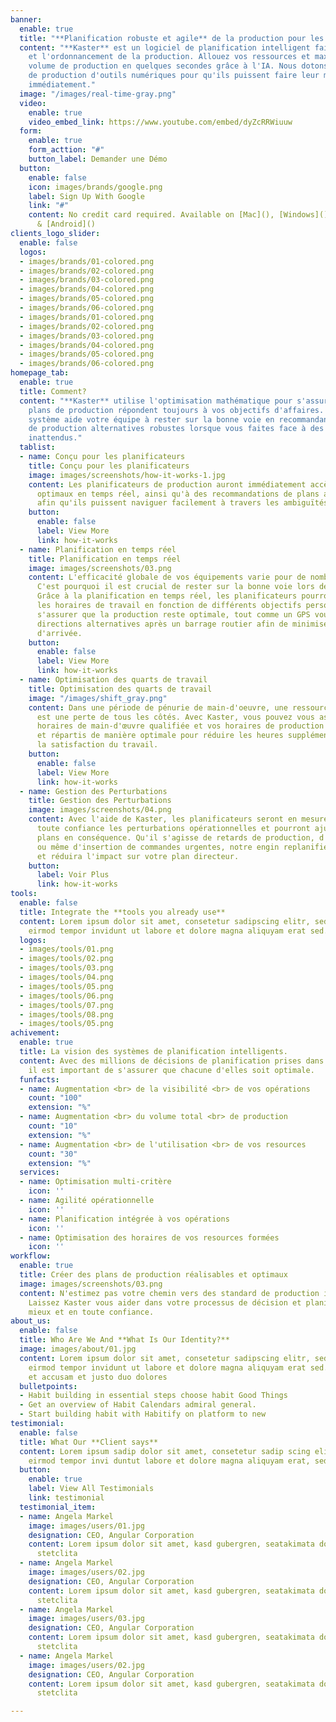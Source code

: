 ```yaml
---
banner:
  enable: true
  title: "**Planification robuste et agile** de la production pour les CDMOs."
  content: "**Kaster** est un logiciel de planification intelligent fait pour la planification
    et l'ordonnancement de la production. Allouez vos ressources et maximisez votre
    volume de production en quelques secondes grâce à l'IA. Nous dotons vos planificateurs
    de production d'outils numériques pour qu'ils puissent faire leur meilleur travail
    immédiatement."
  image: "/images/real-time-gray.png"
  video:
    enable: true
    video_embed_link: https://www.youtube.com/embed/dyZcRRWiuuw
  form:
    enable: true
    form_acttion: "#"
    button_label: Demander une Démo
  button:
    enable: false
    icon: images/brands/google.png
    label: Sign Up With Google
    link: "#"
    content: No credit card required. Available on [Mac](), [Windows](), [iOS](),
      & [Android]()
clients_logo_slider:
  enable: false
  logos:
  - images/brands/01-colored.png
  - images/brands/02-colored.png
  - images/brands/03-colored.png
  - images/brands/04-colored.png
  - images/brands/05-colored.png
  - images/brands/06-colored.png
  - images/brands/01-colored.png
  - images/brands/02-colored.png
  - images/brands/03-colored.png
  - images/brands/04-colored.png
  - images/brands/05-colored.png
  - images/brands/06-colored.png
homepage_tab:
  enable: true
  title: Comment?
  content: "**Kaster** utilise l'optimisation mathématique pour s'assurer que vos
    plans de production répondent toujours à vos objectifs d'affaires. L'engin du
    système aide votre équipe à rester sur la bonne voie en recommandant des séquences
    de production alternatives robustes lorsque vous faites face à des événements
    inattendus."
  tablist:
  - name: Conçu pour les planificateurs
    title: Conçu pour les planificateurs
    image: images/screenshots/how-it-works-1.jpg
    content: Les planificateurs de production auront immédiatement accès à des plans
      optimaux en temps réel, ainsi qu'à des recommandations de plans alternatifs
      afin qu'ils puissent naviguer facilement à travers les ambiguïtés opérationnelles.
    button:
      enable: false
      label: View More
      link: how-it-works
  - name: Planification en temps réel
    title: Planification en temps réel
    image: images/screenshots/03.png
    content: L'efficacité globale de vos équipements varie pour de nombreuses raisons.
      C'est pourquoi il est crucial de rester sur la bonne voie lors de la replanification.
      Grâce à la planification en temps réel, les planificateurs pourront orienter
      les horaires de travail en fonction de différents objectifs personnalisés pour
      s'assurer que la production reste optimale, tout comme un GPS vous donne des
      directions alternatives après un barrage routier afin de minimiser votre temps
      d'arrivée.
    button:
      enable: false
      label: View More
      link: how-it-works
  - name: Optimisation des quarts de travail
    title: Optimisation des quarts de travail
    image: "/images/shift_gray.png"
    content: Dans une période de pénurie de main-d'oeuvre, une ressource sous-utilisée
      est une perte de tous les côtés. Avec Kaster, vous pouvez vous assurer que vos
      horaires de main-d'œuvre qualifiée et vos horaires de production sont adaptés
      et répartis de manière optimale pour réduire les heures supplémentaires et augmenter
      la satisfaction du travail.
    button:
      enable: false
      label: View More
      link: how-it-works
  - name: Gestion des Perturbations
    title: Gestion des Perturbations
    image: images/screenshots/04.png
    content: Avec l'aide de Kaster, les planificateurs seront en mesure de gérer en
      toute confiance les perturbations opérationnelles et pourront ajuster leurs
      plans en conséquence. Qu'il s'agisse de retards de production, d'absentéisme
      ou même d'insertion de commandes urgentes, notre engin replanifiera votre horaire
      et réduira l'impact sur votre plan directeur.
    button:
      label: Voir Plus
      link: how-it-works
tools:
  enable: false
  title: Integrate the **tools you already use**
  content: Lorem ipsum dolor sit amet, consetetur sadipscing elitr, sed diam nonumy
    eirmod tempor invidunt ut labore et dolore magna aliquyam erat sed.
  logos:
  - images/tools/01.png
  - images/tools/02.png
  - images/tools/03.png
  - images/tools/04.png
  - images/tools/05.png
  - images/tools/06.png
  - images/tools/07.png
  - images/tools/08.png
  - images/tools/05.png
achivement:
  enable: true
  title: La vision des systèmes de planification intelligents.
  content: Avec des millions de décisions de planification prises dans une année,
    il est important de s'assurer que chacune d'elles soit optimale.
  funfacts:
  - name: Augmentation <br> de la visibilité <br> de vos opérations
    count: "100"
    extension: "%"
  - name: Augmentation <br> du volume total <br> de production
    count: "10"
    extension: "%"
  - name: Augmentation <br> de l'utilisation <br> de vos resources
    count: "30"
    extension: "%"
  services:
  - name: Optimisation multi-critère
    icon: ''
  - name: Agilité opérationnelle
    icon: ''
  - name: Planification intégrée à vos opérations
    icon: ''
  - name: Optimisation des horaires de vos resources formées
    icon: ''
workflow:
  enable: true
  title: Créer des plans de production réalisables et optimaux
  image: images/screenshots/03.png
  content: N'estimez pas votre chemin vers des standard de production inférieures.
    Laissez Kaster vous aider dans votre processus de décision et planifiez plus rapidement,
    mieux et en toute confiance.
about_us:
  enable: false
  title: Who Are We And **What Is Our Identity?**
  image: images/about/01.jpg
  content: Lorem ipsum dolor sit amet, consetetur sadipscing elitr, sed diam nonumy
    eirmod tempor invidunt ut labore et dolore magna aliquyam erat sed. At vero eos
    et accusam et justo duo dolores
  bulletpoints:
  - Habit building in essential steps choose habit Good Things
  - Get an overview of Habit Calendars admiral general.
  - Start building habit with Habitify on platform to new
testimonial:
  enable: false
  title: What Our **Client says**
  content: Lorem ipsum sadip dolor sit amet, consetetur sadip scing elitr, diam nonumy
    eirmod tempor invi duntut labore et dolore magna aliquyam erat, sed diam
  button:
    enable: true
    label: View All Testimonials
    link: testimonial
  testimonial_item:
  - name: Angela Markel
    image: images/users/01.jpg
    designation: CEO, Angular Corporation
    content: Lorem ipsum dolor sit amet, kasd gubergren, seatakimata dolores et rebum
      stetclita
  - name: Angela Markel
    image: images/users/02.jpg
    designation: CEO, Angular Corporation
    content: Lorem ipsum dolor sit amet, kasd gubergren, seatakimata dolores et rebum
      stetclita
  - name: Angela Markel
    image: images/users/03.jpg
    designation: CEO, Angular Corporation
    content: Lorem ipsum dolor sit amet, kasd gubergren, seatakimata dolores et rebum
      stetclita
  - name: Angela Markel
    image: images/users/02.jpg
    designation: CEO, Angular Corporation
    content: Lorem ipsum dolor sit amet, kasd gubergren, seatakimata dolores et rebum
      stetclita

---
```

